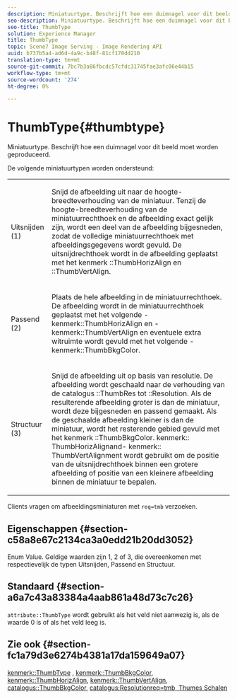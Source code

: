 ```yaml
---
description: Miniatuurtype. Beschrijft hoe een duimnagel voor dit beeld moet worden geproduceerd.
seo-description: Miniatuurtype. Beschrijft hoe een duimnagel voor dit beeld moet worden geproduceerd.
seo-title: ThumbType
solution: Experience Manager
title: ThumbType
topic: Scene7 Image Serving - Image Rendering API
uuid: b737b5a4-ad6d-4a9c-b48f-81cf170dd210
translation-type: tm+mt
source-git-commit: 7bc7b3a86fbcdc57cfdc31745fae3afc06e44b15
workflow-type: tm+mt
source-wordcount: '274'
ht-degree: 0%

---
```



# ThumbType{#thumbtype}

Miniatuurtype. Beschrijft hoe een duimnagel voor dit beeld moet worden geproduceerd.

De volgende miniatuurtypen worden ondersteund:

<table id="simpletable_874E4190A1DC4FB0AE1B2E3734746527"> 
 <tr class="strow"> 
  <td class="stentry"> <p>Uitsnijden (1) </p></td> 
  <td class="stentry"> <p>Snijd de afbeelding uit naar de hoogte-breedteverhouding van de miniatuur. Tenzij de hoogte-breedteverhouding van de miniatuurrechthoek en de afbeelding exact gelijk zijn, wordt een deel van de afbeelding bijgesneden, zodat de volledige miniatuurrechthoek met afbeeldingsgegevens wordt gevuld. De uitsnijdrechthoek wordt in de afbeelding geplaatst met het kenmerk <span class="codeph">::ThumbHorizAlign</span> en <span class="codeph">::ThumbVertAlign</span>. </p></td> 
 </tr> 
 <tr class="strow"> 
  <td class="stentry"> <p>Passend (2) </p></td> 
  <td class="stentry"> <p>Plaats de hele afbeelding in de miniatuurrechthoek. De afbeelding wordt in de miniatuurrechthoek geplaatst met het volgende <span class="codeph">-kenmerk::ThumbHorizAlign</span> en <span class="codeph">-kenmerk::ThumbVertAlign</span> en eventuele extra witruimte wordt gevuld met het volgende <span class="codeph">-kenmerk::ThumbBkgColor</span>. </p></td> 
 </tr> 
 <tr class="strow"> 
  <td class="stentry"> <p>Structuur (3) </p></td> 
  <td class="stentry"> <p>Snijd de afbeelding uit op basis van resolutie. De afbeelding wordt geschaald naar de verhouding van de catalogus <span class="codeph">::ThumbRes</span> tot <span class="codeph">::Resolution</span>. Als de resulterende afbeelding groter is dan de miniatuur, wordt deze bijgesneden en passend gemaakt. Als de geschaalde afbeelding kleiner is dan de miniatuur, wordt het resterende gebied gevuld met het kenmerk <span class="codeph">::ThumbBkgColor</span>. <span class="codeph"> kenmerk::</span> ThumbHorizAlignand- <span class="codeph"> kenmerk::</span> ThumbVertAlignment wordt gebruikt om de positie van de uitsnijdrechthoek binnen een grotere afbeelding of positie van een kleinere afbeelding binnen de miniatuur te bepalen. </p></td> 
 </tr> 
</table>

Clients vragen om afbeeldingsminiaturen met `req=tmb` verzoeken.

## Eigenschappen {#section-c58a8e67c2134ca3a0edd21b20dd3052}

Enum Value. Geldige waarden zijn 1, 2 of 3, die overeenkomen met respectievelijk de typen Uitsnijden, Passend en Structuur.

## Standaard {#section-a6a7c43a83384a4aab861a48d73c7c26}

`attribute::ThumbType` wordt gebruikt als het veld niet aanwezig is, als de waarde 0 is of als het veld leeg is.

## Zie ook {#section-fc1a79d3e6274b4381a17da159649a07}

[kenmerk::ThumbType](../../../../../../is-api/image-catalog/image-serving-api-ref/c-image-catalog-reference/c-attributes-reference/r-thumbtype.md#reference-329e9dbf3e5f49548d1eb61915b538f5) ,  [kenmerk::ThumbBkgColor](../../../../../../is-api/image-catalog/image-serving-api-ref/c-image-catalog-reference/c-attributes-reference/r-thumbbkgcolor.md#reference-8e38088e79a54446a9106d0b93c9b31e),  [kenmerk::ThumbHorizAlign](../../../../../../is-api/image-catalog/image-serving-api-ref/c-image-catalog-reference/c-attributes-reference/r-thumbhorizalign.md#reference-0ae8b88669df4769a9053b22aca33691),  [kenmerk::ThumbVertAlign](../../../../../../is-api/image-catalog/image-serving-api-ref/c-image-catalog-reference/c-attributes-reference/r-thumbvertalign.md#reference-d47c6b34588c4855b04ad134e472f04f),  [catalogus::ThumbBkgColor](../../../../../../is-api/image-catalog/image-serving-api-ref/c-image-catalog-reference/c-image-svg-data-reference/c-image-data-reference/r-thumbres-cat.md#reference-eedb9991397347c3bed5bd0a785c4c69),  [ ](../../../../../../is-api/image-catalog/image-serving-api-ref/c-image-catalog-reference/c-image-svg-data-reference/c-image-data-reference/r-resolution-cat.md#reference-de489f5f36b64bd0831749546f8728e1)  [ ](../../../../../../is-api/http-ref/image-serving-api-ref/c-http-protocol-reference/c-command-reference/r-req/r-req.md#reference-907cdb4a97034db7ad94695f25552e76)  [catalogus:Resolutionreq=tmb, Thumes Schalen](../../../../../../is-api/http-ref/image-serving-api-ref/c-http-protocol-reference/c-notes-on-server-behavior/r-thumbnail-scaling.md#reference-0f71817f721d4913b34816758d69b07f)
